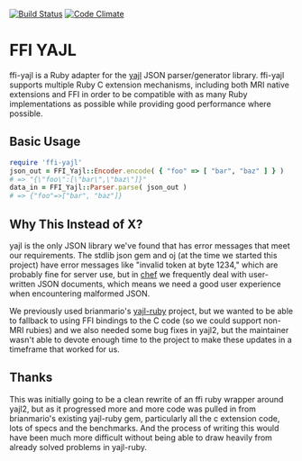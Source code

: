 
[![Build Status](https://travis-ci.org/opscode/ffi-yajl.png)](https://travis-ci.org/opscode/ffi-yajl)  [![Code Climate](https://codeclimate.com/github/opscode/ffi-yajl.png)](https://codeclimate.com/github/opscode/ffi-yajl)

# FFI YAJL

ffi-yajl is a Ruby adapter for the [yajl](http://lloyd.github.io/yajl/)
JSON parser/generator library. ffi-yajl supports multiple Ruby C
extension mechanisms, including both MRI native extensions and FFI in
order to be compatible with as many Ruby implementations as possible
while providing good performance where possible.

## Basic Usage

```ruby
require 'ffi-yajl'
json_out = FFI_Yajl::Encoder.encode( { "foo" => [ "bar", "baz" ] } )
# => "{\"foo\":[\"bar\",\"baz\"]}"
data_in = FFI_Yajl::Parser.parse( json_out )
# => {"foo"=>["bar", "baz"]}
```

## Why This Instead of X?

yajl is the only JSON library we've found that has error messages that
meet our requirements. The stdlib json gem and oj (at the time we
started this project) have error messages like "invalid token at byte
1234," which are probably fine for server use, but in
[chef](https://github.com/chef/chef) we frequently deal with
user-written JSON documents, which means we need a good user experience
when encountering malformed JSON.

We previously used brianmario's
[yajl-ruby](https://github.com/brianmario/yajl-ruby) project, but we
wanted to be able to fallback to using FFI bindings to the C code (so we
could support non-MRI rubies) and we also needed some bug fixes in
yajl2, but the maintainer wasn't able to devote enough time to the
project to make these updates in a timeframe that worked for us.

## Thanks

This was initially going to be a clean rewrite of an ffi ruby wrapper around yajl2, but as it progressed more and more code was
pulled in from brianmario's existing yajl-ruby gem, particularly all the c extension code, lots of specs and the benchmarks.  And the
process of writing this would have been much more difficult without being able to draw heavily from already solved problems in
yajl-ruby.

